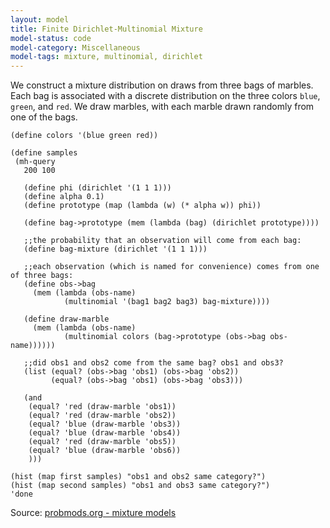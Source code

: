 ```yaml
---
layout: model
title: Finite Dirichlet-Multinomial Mixture
model-status: code
model-category: Miscellaneous
model-tags: mixture, multinomial, dirichlet
---
```


We construct a mixture distribution on draws from three bags of marbles. Each bag is associated with a discrete distribution on the three colors `blue`, `green`, and `red`. We draw marbles, with each marble drawn randomly from one of the bags.

    (define colors '(blue green red))
    
    (define samples
     (mh-query
       200 100
    
       (define phi (dirichlet '(1 1 1)))
       (define alpha 0.1)
       (define prototype (map (lambda (w) (* alpha w)) phi))
    
       (define bag->prototype (mem (lambda (bag) (dirichlet prototype))))
    
       ;;the probability that an observation will come from each bag:
       (define bag-mixture (dirichlet '(1 1 1)))
    
       ;;each observation (which is named for convenience) comes from one of three bags:
       (define obs->bag
         (mem (lambda (obs-name)
                (multinomial '(bag1 bag2 bag3) bag-mixture))))
    
       (define draw-marble
         (mem (lambda (obs-name)
                (multinomial colors (bag->prototype (obs->bag obs-name))))))
    
       ;;did obs1 and obs2 come from the same bag? obs1 and obs3?
       (list (equal? (obs->bag 'obs1) (obs->bag 'obs2))
             (equal? (obs->bag 'obs1) (obs->bag 'obs3)))
    
       (and
        (equal? 'red (draw-marble 'obs1))
        (equal? 'red (draw-marble 'obs2))
        (equal? 'blue (draw-marble 'obs3))
        (equal? 'blue (draw-marble 'obs4))
        (equal? 'red (draw-marble 'obs5))
        (equal? 'blue (draw-marble 'obs6))
        )))
    
    (hist (map first samples) "obs1 and obs2 same category?")
    (hist (map second samples) "obs1 and obs3 same category?")
    'done

Source: [probmods.org - mixture models](https://probmods.org/mixture-models.html)
